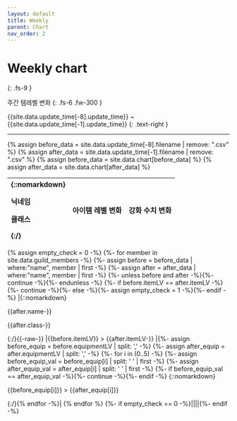 ```yaml
---
layout: default
title: Weekly
parent: Chart
nav_order: 2
---
```


# Weekly chart
{: .fs-9 }

주간 템레벨 변화
{: .fs-6 .fw-300 }

{{site.data.update_time[-8].update_time}} ~ {{site.data.update_time[-1].update_time}}
{: .text-right }

---

{% assign before_data = site.data.update_time[-8].filename | remove: ".csv" %}
{% assign after_data = site.data.update_time[-1].filename | remove: ".csv" %}
{% assign before_data = site.data.chart[before_data] %}
{% assign after_data = site.data.chart[after_data] %}

| {::nomarkdown}<p>닉네임</p><p>클래스</p>{:/} | 아이템 레벨 변화 | 강화 수치 변화 |
|:-|:-:|:-:|
{% assign empty_check = 0 -%}
{%- for member in site.data.guild_members -%}
{%- assign before = before_data | where:"name", member | first -%}
{%- assign after = after_data | where:"name", member | first -%}
{%- unless before and after -%}{%- continue -%}{%- endunless -%}
{%- if before.itemLV == after.itemLV -%}{%- continue -%}{%- else -%}{%- assign empty_check = 1 -%}{%- endif -%}
|{::nomarkdown}<p>{{after.name-}}</p><p>{{after.class-}}</p>{:/}{{-raw-}}
|{{before.itemLV}} > {{after.itemLV-}}
|{%- assign before_equip = before.equipmentLV | split: ',' -%}
{%- assign after_equip = after.equipmentLV | split: ',' -%}
{%- for i in (0..5) -%}
{%- assign before_equip_val = before_equip[i] | split: ' ' | first -%}
{%- assign after_equip_val = after_equip[i] | split: ' ' | first -%}
{%- if before_equip_val == after_equip_val -%}{%- continue -%}{%- endif -%}
{::nomarkdown}<p>{{before_equip[i]}} > {{after_equip[i]}}</p>{:/}{% endfor -%}|
{% endfor %}
{%- if empty_check == 0 -%}||||{%- endif -%}
